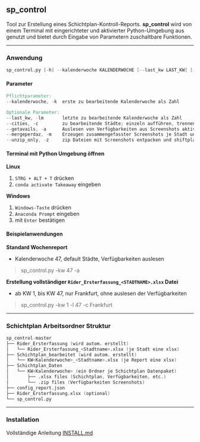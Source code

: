 ## sp_control
Tool zur Erstellung eines Schichtplan-Kontroll-Reports. **sp_control** wird von einem Terminal mit eingerichteter und aktivierter Python-Umgebung aus genutzt und bietet durch Eingabe von Parametern zuschaltbare Funktionen.

---
### Anwendung

```d
sp_control.py [-h] --kalenderwoche KALENDERWOCHE [--last_kw LAST_KW] [--cities [CITIES [CITIES ...]]] [--getavails] [--mergeperday] [--unzip_only]
```

#### Parameter
```v
Pflichtparameter:
--kalenderwoche, -k  erste zu bearbeitende Kalenderwoche als Zahl

Optionale Parameter:
--last_kw, -lm       letzte zu bearbeitende Kalenderwoche als Zahl
--cities, -c         zu bearbeitende Städte; einzeln aufführen, trennen mit Leerzeichen
--getavails, -a      Auslesen von Verfügbarkeiten aus Screenshots aktivieren
--mergeperdaz, -m    Erzeugen zusammengefasster Screenshots je Stadt und Tag
--unzip_only, -z     zip Dateien mit Screenshots entpacken und shiftplaner beenden
```

#### Terminal mit Python Umgebung öffnen
**Linux**
  1. `STRG + ALT + T` drücken
  1. `conda activate Takeaway` eingeben

**Windows**
  1. `Windows-Taste` drücken
  1. `Anaconda Prompt` eingeben
  1. mit `Enter` bestätigen

#### Beispielanwendungen

**Standard Wochenreport**
  - Kalenderwoche 47, default Städte, Verfügbarkeiten auslesen
> sp_control.py -kw 47 -a

**Erstellung vollständiger `Rider_Ersterfassung_<STADTNAME>.xlsx` Datei**
  - ab KW 1, bis KW 47, nur Frankfurt, ohne auslesen der Verfügbarkeiten
> sp_control.py -kw 1 -l 47 -c Frankfurt

---
### Schichtplan Arbeitsordner Struktur
```v
sp_control-master
├── Rider_Ersterfassung (wird autom. erstellt)
│   └── Rider_Ersterfassung_<Stadtname>.xlsx (je Stadt eine xlsx)
├── Schichtplan_bearbeitet (wird autom. erstellt)
│   └── KW<Kalenderwoche>_<Stadtname>.xlsx (je Report eine xlsx)
├── Schichtplan_Daten
│   └── KW<Kalenderwoche> (ein Ordner je Schichtplan Datenpaket)
│       ├── .xlsx files (Schichtplan, Verfügbarkeiten, etc.)
│       └── .zip files (Verfügbarkeiten Screenshots)
├── config_report.json
├── Rider_Ersterfassung.xlsx (optional)
└── sp_control.py
```

---
### Installation

Vollständige Anleitung [INSTALL.md](https://github.com/den-kar/sp_control/blob/master/INSTALL.md)
